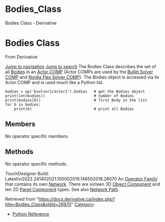 

# Bodies_Class

Bodies Class - Derivative




# Bodies Class
From Derivative

[Jump to navigation](#mw-head)
[Jump to search](#searchInput)
The Bodies Class describes the set of all [Bodies](Body_Class.html "Body Class") in an [Actor COMP](Actor_COMP.html "Actor COMP") (Actor COMPs are used by the [Bullet Solver COMP](Bullet_Solver_COMP.html "Bullet Solver COMP") and [Nvidia Flex Solver COMP](Nvidia_Flex_Solver_COMP.html "Nvidia Flex Solver COMP")). The Bodies object is accessed via its Actor COMP and is used much like a Python list.
```
bodies = op('bsolver1/actor1').bodies	# get the Bodies object
print(len(bodies))						# number of Bodies 
print(bodies[0])						# first Body in the list
for b in bodies:
	print(b)							# print all Bodies
```
  

## Members
No operator specific members.
  

## Methods
No operator specific methods.
  
TouchDesigner Build: Latest\n2022.241402021.100002019.146502018.28070
An [Operator Family](Operator_Family.html "Operator Family") that contains its own [Network](Network.html "Network"). There are sixteen 3D [Object Component](Object_Component.html "Object Component") and ten 2D [Panel Component](Panel_Component.html "Panel Component") types. See also [Network Path](Network_Path.html "Network Path").

Retrieved from "<https://docs.derivative.ca/index.php?title=Bodies_Class&oldid=26970>"
[Category](Special_Categories.html "Special:Categories"):
* [Python Reference](Category_Python_Reference.html "Category:Python Reference")